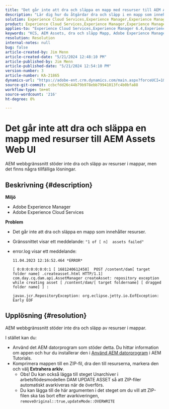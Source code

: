 ```yaml
---
title: "Det går inte att dra och släppa en mapp med resurser till AEM Assets Web UI"
description: "Lär dig hur du åtgärdar dra och släpp i en mapp som innehåller resurser fungerar inte i AEM."
solution: Experience Cloud Services,Experience Manager,Experience Manager as a Cloud Service
product: Experience Cloud Services,Experience Manager,Experience Manager as a Cloud Service
applies-to: "Experience Cloud Services,Experience Manager 6.4,Experience Manager Assets,Experience Manager as a Cloud Service,Experience Manager 6.5"
keywords: "KCS, AEM Assets, dra och släpp Mapp, Adobe Experience Manager, felsökning"
resolution: Resolution
internal-notes: null
bug: false
article-created-by: Jim Menn
article-created-date: "5/21/2024 12:48:10 PM"
article-published-by: Jim Menn
article-published-date: "5/21/2024 12:54:10 PM"
version-number: 3
article-number: KA-21865
dynamics-url: "https://adobe-ent.crm.dynamics.com/main.aspx?forceUCI=1&pagetype=entityrecord&etn=knowledgearticle&id=6e91f85a-7017-ef11-9f8a-6045bd006268"
source-git-commit: ccbcfdd26c44b79b978ebb79941013fc4b0bfa88
workflow-type: tm+mt
source-wordcount: '216'
ht-degree: 0%

---
```


# Det går inte att dra och släppa en mapp med resurser till AEM Assets Web UI


AEM webbgränssnitt stöder inte dra och släpp av resurser i mappar, men det finns några tillfälliga lösningar.

## Beskrivning {#description}


<b>Miljö</b>

- Adobe Experience Manager
- Adobe Experience Cloud Services


<b>Problem</b>

- Det går inte att dra och släppa en mapp som innehåller resurser.
- Gränssnittet visar ett meddelande: `"1 of [ n]  assets failed"`
- error.log visar ett meddelande:

  ```
  11.04.2023 12:16:52.464 *ERROR* 
  
  [ 0:0:0:0:0:0:0:1 [ 1681240612458]  POST /content/dam[ target folder name] .createasset.html HTTP/1.1]  com.day.cq.dam.api.AssetManager createAsset: repository exception while creating asset [ /content/dam/[ target foldername] [ dragged folder name] ] :
  
  javax.jcr.RepositoryException: org.eclipse.jetty.io.EofException: Early EOF
  ```



## Upplösning {#resolution}


AEM webbgränssnitt stöder inte dra och släpp av resurser i mappar.

I stället kan du:

- Använd det AEM datorprogram som stöder detta. Du hittar information om appen och hur du installerar den i [Använd AEM datorprogram](https://experienceleague.adobe.com/en/docs/experience-manager-learn/assets/creative-workflows/aem-desktop-app) i AEM Tutorials.
- Komprimera mappen till en ZIP-fil, dra den till resurserna, markera den och välj <b>Extrahera arkiv</b>. 
   - Obs! Du kan också lägga till steget Unarchiver i arbetsflödesmodellen DAM UPDATE ASSET så att ZIP-filer automatiskt avarkiveras när de överförs.
   - Du kan lägga till de här argumenten i det steget om du vill att ZIP-filen ska tas bort efter avarkiveringen, `removeOriginal::true,updateMode::OVERWRITE`

